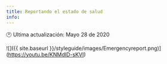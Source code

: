 ```yaml
---
title: Reportando el estado de salud
info:
---
```

🕐 Ultima actualización: Mayo 28 de 2020


![]({{ site.baseurl }}/styleguide/images/Emergencyreport.png)](https://youtu.be/KNMdID-sKVI)
